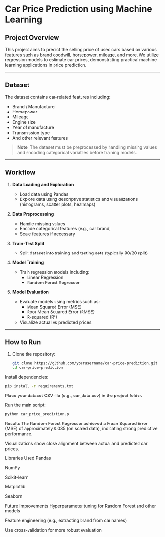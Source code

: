 # Car Price Prediction using Machine Learning

## Project Overview
This project aims to predict the selling price of used cars based on various features such as brand goodwill, horsepower, mileage, and more. We utilize regression models to estimate car prices, demonstrating practical machine learning applications in price prediction.

---

## Dataset
The dataset contains car-related features including:

- Brand / Manufacturer
- Horsepower
- Mileage
- Engine size
- Year of manufacture
- Transmission type
- And other relevant features

> **Note:** The dataset must be preprocessed by handling missing values and encoding categorical variables before training models.

---

## Workflow

1. **Data Loading and Exploration**
   - Load data using Pandas
   - Explore data using descriptive statistics and visualizations (histograms, scatter plots, heatmaps)

2. **Data Preprocessing**
   - Handle missing values
   - Encode categorical features (e.g., car brand)
   - Scale features if necessary

3. **Train-Test Split**
   - Split dataset into training and testing sets (typically 80/20 split)

4. **Model Training**
   - Train regression models including:
     - Linear Regression
     - Random Forest Regressor

5. **Model Evaluation**
   - Evaluate models using metrics such as:
     - Mean Squared Error (MSE)
     - Root Mean Squared Error (RMSE)
     - R-squared (R²)
   - Visualize actual vs predicted prices

---

## How to Run

1. Clone the repository:
   ```bash
   git clone https://github.com/yourusername/car-price-prediction.git
   cd car-price-prediction
   ```
Install dependencies:
   ```bash
   pip install -r requirements.txt

   ```
Place your dataset CSV file (e.g., car_data.csv) in the project folder.

Run the main script:
   ```bash
   python car_price_prediction.p
   ```
Results
The Random Forest Regressor achieved a Mean Squared Error (MSE) of approximately 0.035 (on scaled data), indicating strong predictive performance.

Visualizations show close alignment between actual and predicted car prices.

Libraries Used
Pandas

NumPy

Scikit-learn

Matplotlib

Seaborn


Future Improvements
Hyperparameter tuning for Random Forest and other models

Feature engineering (e.g., extracting brand from car names)

Use cross-validation for more robust evaluation
